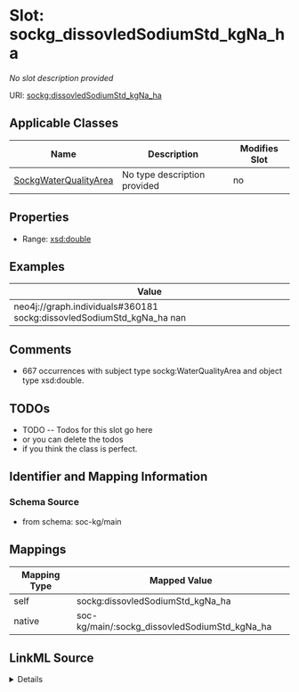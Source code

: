 

# Slot: sockg_dissovledSodiumStd_kgNa_ha


_No slot description provided_





URI: [sockg:dissovledSodiumStd_kgNa_ha](http://www.semanticweb.org/sockg/ontologies/2024/0/soil-carbon-ontology/dissovledSodiumStd_kgNa_ha)



<!-- no inheritance hierarchy -->





## Applicable Classes

| Name | Description | Modifies Slot |
| --- | --- | --- |
| [SockgWaterQualityArea](../classes/SockgWaterQualityArea.md) | No type description provided |  no  |







## Properties

* Range: [xsd:double](http://www.w3.org/2001/XMLSchema#double)






## Examples

| Value |
| --- |
| neo4j://graph.individuals#360181 sockg:dissovledSodiumStd_kgNa_ha nan |

## Comments

* 667 occurrences with subject type sockg:WaterQualityArea and object type xsd:double.

## TODOs

* TODO -- Todos for this slot go here
* or you can delete the todos
* if you think the class is perfect.

## Identifier and Mapping Information







### Schema Source


* from schema: soc-kg/main




## Mappings

| Mapping Type | Mapped Value |
| ---  | ---  |
| self | sockg:dissovledSodiumStd_kgNa_ha |
| native | soc-kg/main/:sockg_dissovledSodiumStd_kgNa_ha |




## LinkML Source

<details>
```yaml
name: sockg_dissovledSodiumStd_kgNa_ha
description: No slot description provided
todos:
- TODO -- Todos for this slot go here
- or you can delete the todos
- if you think the class is perfect.
comments:
- 667 occurrences with subject type sockg:WaterQualityArea and object type xsd:double.
examples:
- value: neo4j://graph.individuals#360181 sockg:dissovledSodiumStd_kgNa_ha nan
from_schema: soc-kg/main
rank: 1000
slot_uri: sockg:dissovledSodiumStd_kgNa_ha
alias: sockg_dissovledSodiumStd_kgNa_ha
domain_of:
- sockg_WaterQualityArea
range: double

```
</details>